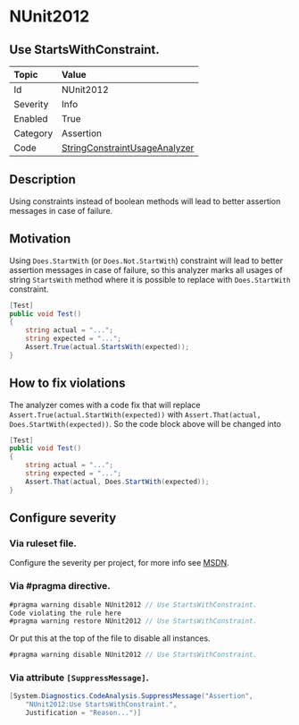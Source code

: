 # NUnit2012

## Use StartsWithConstraint.

| Topic    | Value
| :--      | :--
| Id       | NUnit2012
| Severity | Info
| Enabled  | True
| Category | Assertion
| Code     | [StringConstraintUsageAnalyzer](https://github.com/nunit/nunit.analyzers/blob/0.2.0/src/nunit.analyzers/ConstraintUsage/StringConstraintUsageAnalyzer.cs)

## Description

Using constraints instead of boolean methods will lead to better assertion messages in case of failure.

## Motivation

Using `Does.StartWith` (or `Does.Not.StartWith`) constraint will lead to better assertion messages in case of failure, 
so this analyzer marks all usages of string `StartsWith` method where it is possible to replace 
with `Does.StartWith` constraint.

```csharp
[Test]
public void Test()
{
    string actual = "...";
    string expected = "...";
    Assert.True(actual.StartsWith(expected));
}
```

## How to fix violations

The analyzer comes with a code fix that will replace `Assert.True(actual.StartWith(expected))` with
`Assert.That(actual, Does.StartWith(expected))`. So the code block above will be changed into

```csharp
[Test]
public void Test()
{
    string actual = "...";
    string expected = "...";
    Assert.That(actual, Does.StartWith(expected));
}
```

<!-- start generated config severity -->
## Configure severity

### Via ruleset file.

Configure the severity per project, for more info see [MSDN](https://msdn.microsoft.com/en-us/library/dd264949.aspx).

### Via #pragma directive.

```csharp
#pragma warning disable NUnit2012 // Use StartsWithConstraint.
Code violating the rule here
#pragma warning restore NUnit2012 // Use StartsWithConstraint.
```

Or put this at the top of the file to disable all instances.
```csharp
#pragma warning disable NUnit2012 // Use StartsWithConstraint.
```

### Via attribute `[SuppressMessage]`.

```csharp
[System.Diagnostics.CodeAnalysis.SuppressMessage("Assertion", 
    "NUnit2012:Use StartsWithConstraint.",
    Justification = "Reason...")]
```
<!-- end generated config severity -->

